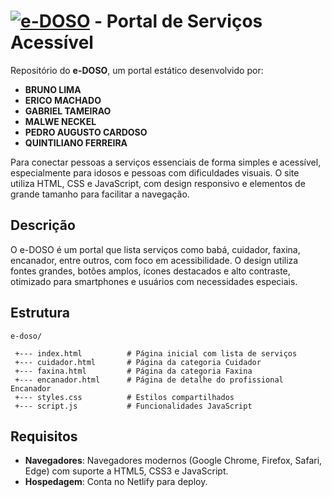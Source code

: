 # [![e-DOSO](https://www.youtube.com/embed/AChQ98CeerE?si=NfDX34jh0oLIVjGL)](https://www.youtube.com/embed/AChQ98CeerE?si=NfDX34jh0oLIVjGL) - Portal de Serviços Acessível

Repositório do **e-DOSO**, um portal estático desenvolvido por:

- **BRUNO LIMA**
- **ERICO MACHADO**
- **GABRIEL TAMEIRAO**
- **MALWE NECKEL**
- **PEDRO AUGUSTO CARDOSO**
- **QUINTILIANO FERREIRA**

Para conectar pessoas a serviços essenciais de forma simples e acessível, especialmente para idosos e pessoas com dificuldades visuais. 
O site utiliza HTML, CSS e JavaScript, com design responsivo e elementos de grande tamanho para facilitar a navegação.

## Descrição

O e-DOSO é um portal que lista serviços como babá, cuidador, faxina, encanador, entre outros, com foco em acessibilidade. O design utiliza fontes grandes, botões amplos, ícones destacados e alto contraste, otimizado para smartphones e usuários com necessidades especiais.

## Estrutura

```
e-doso/

 +--- index.html          # Página inicial com lista de serviços
 +--- cuidador.html       # Página da categoria Cuidador
 +--- faxina.html         # Página da categoria Faxina
 +--- encanador.html      # Página de detalhe do profissional Encanador
 +--- styles.css          # Estilos compartilhados
 +--- script.js           # Funcionalidades JavaScript

```

## Requisitos

- **Navegadores**: Navegadores modernos (Google Chrome, Firefox, Safari, Edge) com suporte a HTML5, CSS3 e JavaScript.
- **Hospedagem**: Conta no Netlify para deploy.
